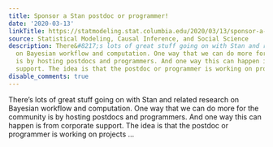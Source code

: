 ```yaml
---
title: Sponsor a Stan postdoc or programmer!
date: '2020-03-13'
linkTitle: https://statmodeling.stat.columbia.edu/2020/03/13/sponsor-a-stan-postdoc-or-programmer/
source: Statistical Modeling, Causal Inference, and Social Science
description: There&#8217;s lots of great stuff going on with Stan and related research
  on Bayesian workflow and computation. One way that we can do more for the community
  is by hosting postdocs and programmers. And one way this can happen is from corporate
  support. The idea is that the postdoc or programmer is working on projects ...
disable_comments: true
---
```

There&#8217;s lots of great stuff going on with Stan and related research on Bayesian workflow and computation. One way that we can do more for the community is by hosting postdocs and programmers. And one way this can happen is from corporate support. The idea is that the postdoc or programmer is working on projects ...